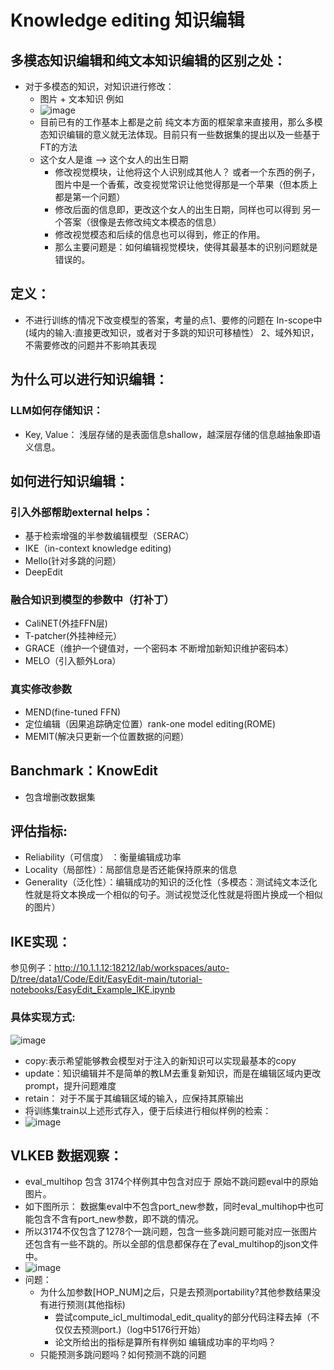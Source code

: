 # Knowledge editing 知识编辑
## 多模态知识编辑和纯文本知识编辑的区别之处：
 * 对于多模态的知识，对知识进行修改：
   * 图片 + 文本知识 例如
   * ![image](https://github.com/bixie6868/dailyNote/assets/78329110/f6c8055b-ee94-4b77-adf5-22beea59f99b)
   * 目前已有的工作基本上都是之前 纯文本方面的框架拿来直接用，那么多模态知识编辑的意义就无法体现。目前只有一些数据集的提出以及一些基于FT的方法
   * 这个女人是谁 --> 这个女人的出生日期
     * 修改视觉模块，让他将这个人识别成其他人？ 或者一个东西的例子，图片中是一个香蕉，改变视觉常识让他觉得那是一个苹果（但本质上都是第一个问题）
     * 修改后面的信息即，更改这个女人的出生日期，同样也可以得到 另一个答案（很像是去修改纯文本模态的信息）
     * 修改视觉模态和后续的信息也可以得到，修正的作用。
     * 那么主要问题是：如何编辑视觉模块，使得其最基本的识别问题就是错误的。
## 定义：
  * 不进行训练的情况下改变模型的答案，考量的点1、要修的问题在 In-scope中(域内的输入:直接更改知识，或者对于多跳的知识可移植性） 2、域外知识，不需要修改的问题并不影响其表现
## 为什么可以进行知识编辑：
### LLM如何存储知识：
  *  Key, Value： 浅层存储的是表面信息shallow，越深层存储的信息越抽象即语义信息。
## 如何进行知识编辑：
### 引入外部帮助external helps：
 * 基于检索增强的半参数编辑模型（SERAC）
 * IKE（in-context knowledge editing)
 * Mello(针对多跳的问题）
 * DeepEdit
### 融合知识到模型的参数中（打补丁）
 * CaliNET(外挂FFN层)
 * T-patcher(外挂神经元）
 * GRACE（维护一个键值对，一个密码本 不断增加新知识维护密码本）
 * MELO（引入额外Lora）
### 真实修改参数
 * MEND(fine-tuned FFN)
 * 定位编辑（因果追踪确定位置）rank-one model editing(ROME)
 * MEMIT(解决只更新一个位置数据的问题）
## Banchmark：KnowEdit
 * 包含增删改数据集
## 评估指标:
 * Reliability（可信度） ：衡量编辑成功率
 * Locality（局部性）：局部信息是否还能保持原来的信息
 * Generality（泛化性）：编辑成功的知识的泛化性（多模态：测试纯文本泛化性就是将文本换成一个相似的句子。测试视觉泛化性就是将图片换成一个相似的图片）
## IKE实现：
参见例子：http://10.1.1.12:18212/lab/workspaces/auto-D/tree/data1/Code/Edit/EasyEdit-main/tutorial-notebooks/EasyEdit_Example_IKE.ipynb
### 具体实现方式:
![image](https://github.com/bixie6868/dailyNote/assets/78329110/cc0355ad-805b-4e52-a60b-3f01e1d458f0)
* copy:表示希望能够教会模型对于注入的新知识可以实现最基本的copy
* update：知识编辑并不是简单的教LM去重复新知识，而是在编辑区域内更改prompt，提升问题难度
* retain： 对于不属于其编辑区域的输入，应保持其原输出
* 将训练集train以上述形式存入，便于后续进行相似样例的检索：
* ![image](https://github.com/bixie6868/dailyNote/assets/78329110/a9f376ae-519a-4312-aa4d-c7c312777896)
## VLKEB 数据观察：
* eval_multihop 包含 3174个样例其中包含对应于 原始不跳问题eval中的原始图片。
* 如下图所示： 数据集eval中不包含port_new参数，同时eval_multihop中也可能包含不含有port_new参数，即不跳的情况。
* 所以3174不仅包含了1278个一跳问题，包含一些多跳问题可能对应一张图片还包含有一些不跳的。所以全部的信息都保存在了eval_multihop的json文件中。
* ![image](https://github.com/user-attachments/assets/b9eaac67-7cbd-4067-9550-e698107c31ab)
* 问题：
  * 为什么加参数[HOP_NUM]之后，只是去预测portability?其他参数结果没有进行预测(其他指标)
    * 尝试compute_icl_multimodal_edit_quality的部分代码注释去掉（不仅仅去预测port.)（log中5176行开始）
    * 论文所给出的指标是算所有样例如 编辑成功率的平均吗？
  * 只能预测多跳问题吗？如何预测不跳的问题

